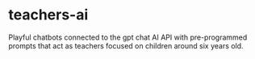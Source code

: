 # teachers-ai
Playful chatbots connected to the gpt chat AI API with pre-programmed prompts that act as teachers focused on children around six years old.
